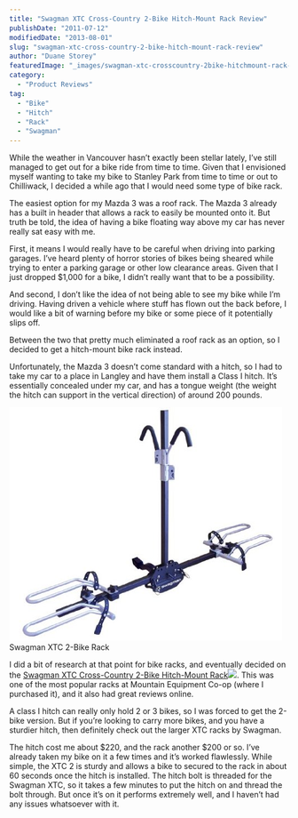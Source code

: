 ```yaml
---
title: "Swagman XTC Cross-Country 2-Bike Hitch-Mount Rack Review"
publishDate: "2011-07-12"
modifiedDate: "2013-08-01"
slug: "swagman-xtc-cross-country-2-bike-hitch-mount-rack-review"
author: "Duane Storey"
featuredImage: "_images/swagman-xtc-crosscountry-2bike-hitchmount-rack-review-featured.png"
category:
  - "Product Reviews"
tag:
  - "Bike"
  - "Hitch"
  - "Rack"
  - "Swagman"
---
```


While the weather in Vancouver hasn’t exactly been stellar lately, I’ve still managed to get out for a bike ride from time to time. Given that I envisioned myself wanting to take my bike to Stanley Park from time to time or out to Chilliwack, I decided a while ago that I would need some type of bike rack.

The easiest option for my Mazda 3 was a roof rack. The Mazda 3 already has a built in header that allows a rack to easily be mounted onto it. But truth be told, the idea of having a bike floating way above my car has never really sat easy with me.

First, it means I would really have to be careful when driving into parking garages. I’ve heard plenty of horror stories of bikes being sheared while trying to enter a parking garage or other low clearance areas. Given that I just dropped $1,000 for a bike, I didn’t really want that to be a possibility.

And second, I don’t like the idea of not being able to see my bike while I’m driving. Having driven a vehicle where stuff has flown out the back before, I would like a bit of warning before my bike or some piece of it potentially slips off.

Between the two that pretty much eliminated a roof rack as an option, so I decided to get a hitch-mount bike rack instead.

Unfortunately, the Mazda 3 doesn’t come standard with a hitch, so I had to take my car to a place in Langley and have them install a Class I hitch. It’s essentially concealed under my car, and has a tongue weight (the weight the hitch can support in the vertical direction) of around 200 pounds.

[![](_images/swagman-xtc-crosscountry-2bike-hitchmount-rack-review-1.png "Screen shot 2011-07-11 at 8.24.55 PM")](http://www.migratorynerd.com/wordpress/wp-content/uploads/2011/07/Screen-shot-2011-07-11-at-8.24.55-PM.png)Swagman XTC 2-Bike Rack



I did a bit of research at that point for bike racks, and eventually decided on the [Swagman XTC Cross-Country 2-Bike Hitch-Mount Rack](http://www.amazon.com/gp/product/B001DMJPLO/ref=as_li_qf_sp_asin_tl?ie=UTF8&tag=duanstor-20&linkCode=as2&camp=217145&creative=399377&creativeASIN=B001DMJPLO)![](_images/http://www.assoc-amazon.com/e/ir?t=duanstor-20&l=as2&o=1&a=B001DMJPLO&camp=217145&creative=399377). This was one of the most popular racks at Mountain Equipment Co-op (where I purchased it), and it also had great reviews online.

A class I hitch can really only hold 2 or 3 bikes, so I was forced to get the 2-bike version. But if you’re looking to carry more bikes, and you have a sturdier hitch, then definitely check out the larger XTC racks by Swagman.

The hitch cost me about $220, and the rack another $200 or so. I’ve already taken my bike on it a few times and it’s worked flawlessly. While simple, the XTC 2 is sturdy and allows a bike to secured to the rack in about 60 seconds once the hitch is installed. The hitch bolt is threaded for the Swagman XTC, so it takes a few minutes to put the hitch on and thread the bolt through. But once it’s on it performs extremely well, and I haven’t had any issues whatsoever with it.